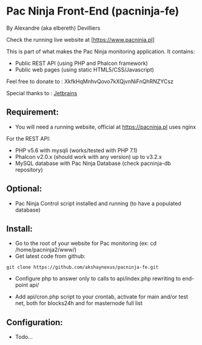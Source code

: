 # Pac Ninja Front-End (pacninja-fe)
By Alexandre (aka elbereth) Devilliers

Check the running live website at [https://www.pacninja.pl]

This is part of what makes the Pac Ninja monitoring application.
It contains:
- Public REST API (using PHP and Phalcon framework)
- Public web pages (using static HTML5/CSS/Javascript)

Feel free to donate to : XkfkHqMnhvQovo7kXQjvnNiFnQhRNZYCsz

Special thanks to : [Jetbrains](https://www.jetbrains.com)

## Requirement:
* You will need a running website, official at https://pacninja.pl uses nginx

For the REST API:
* PHP v5.6 with mysqli (works/tested with PHP 7.1)
* Phalcon v2.0.x (should work with any version) up to v3.2.x
* MySQL database with Pac Ninja Database (check pacninja-db repository)

## Optional:
* Pac Ninja Control script installed and running (to have a populated database)

## Install:
* Go to the root of your website for Pac monitoring (ex: cd /home/pacninja2/www/)
* Get latest code from github:
```shell
git clone https://github.com/akshaynexus/pacninja-fe.git
```

* Configure php to answer only to calls to api/index.php rewriting to end-point api/

* Add api/cron.php script to your crontab, activate for main and/or test net, both for blocks24h and for masternode full list

## Configuration:
* Todo...
